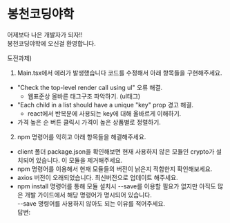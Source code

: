 # 봉천코딩야학

어제보다 나은 개발자가 되자!!  
봉천코딩야학에 오신걸 환영합니다.

도전과제)

1. Main.tsx에서 에러가 발생했습니다 코드를 수정해서 아래 항목들을 구현해주세요.

- "Check the top-level render call using ul" 오류 해결.
  - 웹표준상 올바른 태그구조 파악하기. (ul태그)
- "Each child in a list should have a unique "key" prop 경고 해결.
  - react에서 반복문에 사용되는 key에 대해 올바르게 이해하기.
- 가격 높은 순 버튼 클릭시 가격이 높은 상품별로 정렬하기.

2. npm 명령어를 익히고 아래 항목들을 해결해주세요.

- client 폴더 package.json을 확인해보면 현재 사용하지 않은 모듈인 crypto가 설치되어 있습니다. 이 모듈을 제거해주세요.
- npm 명령어를 이용해서 현재 모듈들의 버전이 낡은지 적합한지 확인해보세요.
- axios 버전이 오래되었습니다. 최신버전으로 업데이트 해주세요.
- npm install 명령어를 통해 모듈 설치시 --save를 이용할 필요가 없지만 아직도 많은 개발 가이드에서 해당 명령어가 명시되어 있습니다.  
  --save 명령어를 사용하지 않아도 되는 이유를 적어주세요.  
  답변:
